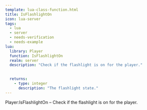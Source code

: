```yaml
---
template: lua-class-function.html
title: IsFlashlightOn
icon: lua-server
tags:
  - lua
  - server
  - needs-verification
  - needs-example
lua:
  library: Player
  function: IsFlashlightOn
  realm: server
  description: "Check if the flashlight is on for the player."
  
  
  returns:
    - type: integer
      description: "The flashlight state."
---
```


<div class="lua__search__keywords">
Player:IsFlashlightOn &#x2013; Check if the flashlight is on for the player.
</div>
